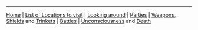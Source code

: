 
---
[Home](/thewoodlands-help/)
 | [List of Locations to visit](/thewoodlands-help/locations/index.html) 
 | [Looking around](/thewoodlands-help/look.html) 
 | [Parties](/thewoodlands-help/parties.html)
 | [Weapons](/thewoodlands-help/items/weapons.html), [Shields](/thewoodlands-help/items/shields.html) and [Trinkets](/thewoodlands-help/items/trinkets.html) 
 | [Battles](/thewoodlands-help/battles.html)
 | [Unconsciousness](/thewoodlands-help/unconscious.html) and [Death](/thewoodlands-help/death.html)
